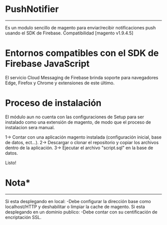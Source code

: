 # PushNotifier
----------------------------------

Es un modulo sencillo de magento para enviar/recibir notificaciones push usando el SDK de Firebase.
Compatibilidad [magento v1.9.4.5]

# Entornos compatibles con el SDK de Firebase JavaScript
El servicio Cloud Messaging de Firebase brinda soporte para navegadores Edge, Firefox y Chrome y extensiones de este último.

# Proceso de instalación
El módulo aun no cuenta con las configuraciones de Setup para ser instalado como una extensión de magento, de modo que el proceso de instalacion sera manual.

1→ Contar con una aplicación magento instalada (configuración inicial, base de datos, ect...).
2→ Descargar o clonar el repositorio y copiar los archivos dentro de la aplicación.
3→ Ejecutar el archivo "script.sql" en la base de datos.

Listo!

# Nota*
----------------------------------
Si esta desplegando en local:
  -Debe configurar la dirección base como localhost/HTTP y deshabilitar o limpiar la cache de magento.
Si esta desplegando en un dominio publico:
  -Debe contar con su centificación de encriptación SSL.

